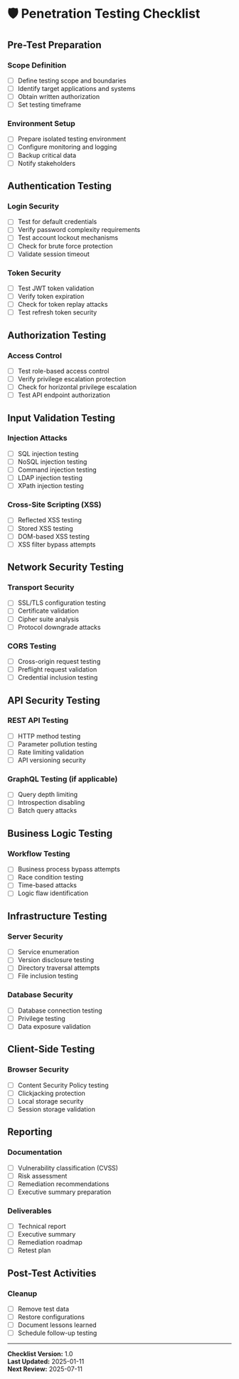 # 🛡️ Penetration Testing Checklist

## Pre-Test Preparation

### Scope Definition
- [ ] Define testing scope and boundaries
- [ ] Identify target applications and systems
- [ ] Obtain written authorization
- [ ] Set testing timeframe

### Environment Setup
- [ ] Prepare isolated testing environment
- [ ] Configure monitoring and logging
- [ ] Backup critical data
- [ ] Notify stakeholders

## Authentication Testing

### Login Security
- [ ] Test for default credentials
- [ ] Verify password complexity requirements
- [ ] Test account lockout mechanisms
- [ ] Check for brute force protection
- [ ] Validate session timeout

### Token Security
- [ ] Test JWT token validation
- [ ] Verify token expiration
- [ ] Check for token replay attacks
- [ ] Test refresh token security

## Authorization Testing

### Access Control
- [ ] Test role-based access control
- [ ] Verify privilege escalation protection
- [ ] Check for horizontal privilege escalation
- [ ] Test API endpoint authorization

## Input Validation Testing

### Injection Attacks
- [ ] SQL injection testing
- [ ] NoSQL injection testing
- [ ] Command injection testing
- [ ] LDAP injection testing
- [ ] XPath injection testing

### Cross-Site Scripting (XSS)
- [ ] Reflected XSS testing
- [ ] Stored XSS testing
- [ ] DOM-based XSS testing
- [ ] XSS filter bypass attempts

## Network Security Testing

### Transport Security
- [ ] SSL/TLS configuration testing
- [ ] Certificate validation
- [ ] Cipher suite analysis
- [ ] Protocol downgrade attacks

### CORS Testing
- [ ] Cross-origin request testing
- [ ] Preflight request validation
- [ ] Credential inclusion testing

## API Security Testing

### REST API Testing
- [ ] HTTP method testing
- [ ] Parameter pollution testing
- [ ] Rate limiting validation
- [ ] API versioning security

### GraphQL Testing (if applicable)
- [ ] Query depth limiting
- [ ] Introspection disabling
- [ ] Batch query attacks

## Business Logic Testing

### Workflow Testing
- [ ] Business process bypass attempts
- [ ] Race condition testing
- [ ] Time-based attacks
- [ ] Logic flaw identification

## Infrastructure Testing

### Server Security
- [ ] Service enumeration
- [ ] Version disclosure testing
- [ ] Directory traversal attempts
- [ ] File inclusion testing

### Database Security
- [ ] Database connection testing
- [ ] Privilege testing
- [ ] Data exposure validation

## Client-Side Testing

### Browser Security
- [ ] Content Security Policy testing
- [ ] Clickjacking protection
- [ ] Local storage security
- [ ] Session storage validation

## Reporting

### Documentation
- [ ] Vulnerability classification (CVSS)
- [ ] Risk assessment
- [ ] Remediation recommendations
- [ ] Executive summary preparation

### Deliverables
- [ ] Technical report
- [ ] Executive summary
- [ ] Remediation roadmap
- [ ] Retest plan

## Post-Test Activities

### Cleanup
- [ ] Remove test data
- [ ] Restore configurations
- [ ] Document lessons learned
- [ ] Schedule follow-up testing

---
**Checklist Version:** 1.0  
**Last Updated:** 2025-01-11  
**Next Review:** 2025-07-11